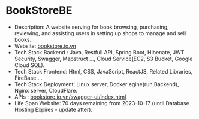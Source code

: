 # BookStoreBE
<ul>
  <li>Description: A website serving for book browsing, purchasing, reviewing, and assisting users in setting up shops to manage and sell books.</li>
  <li>Website: <a href="bookstore.io.vn">bookstore.io.vn</a></li>
  <li>Tech Stack Backend : Java, Restfull API, Spring Boot, Hibenate, JWT Security, Swagger, Mapstruct ..., Cloud Service(EC2, S3 Bucket, Google Cloud SQL).</li>
  <li>Tech Stack Frontend: Html, CSS, JavaScript, ReactJS, Related Libraries, FireBase ...</li>
  <li>Tech Stack Deployment: Linux server, Docker egine(run Backend), Nginx server, CloudFlare.</li>
  <li>APIs : <a href="bookstore.io.vn/swagger-ui/index.html">bookstore.io.vn/swagger-ui/index.html</a> </li>
  <li>Life Span Website: 70 days remaining from 2023-10-17 (until Database Hosting Expires - update after).</li>
</ul>
